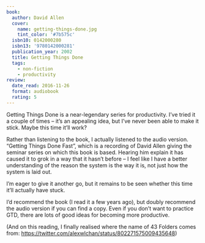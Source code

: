 ```yaml
---
book:
  author: David Allen
  cover:
    name: getting-things-done.jpg
    tint_color: '#7b575c'
  isbn10: 0142000280
  isbn13: '9780142000281'
  publication_year: 2002
  title: Getting Things Done
  tags:
    - non-fiction
    - productivity
review:
  date_read: 2016-11-26
  format: audiobook
  rating: 5
---
```


Getting Things Done is a near-legendary series for productivity. I’ve tried it a couple of times – it’s an appealing idea, but I’ve never been able to make it stick. Maybe this time it’ll work?

Rather than listening to the book, I actually listened to the audio version. “Getting Things Done Fast”, which is a recording of David Allen giving the seminar series on which this book is based. Hearing him explain it has caused it to grok in a way that it hasn’t before – I feel like I have a better understanding of the reason the system is the way it is, not just how the system is laid out.

I’m eager to give it another go, but it remains to be seen whether this time it’ll actually have stuck.

I’d recommend the book (I read it a few years ago), but doubly recommend the audio version if you can find a copy. Even if you don’t want to practice GTD, there are lots of good ideas for becoming more productive.

(And on this reading, I finally realised where the name of 43 Folders comes from: <https://twitter.com/alexwlchan/status/802271575009435648>)